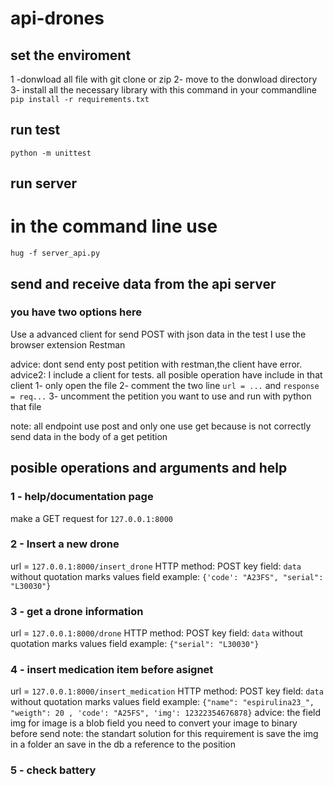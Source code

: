 # api-drones

## set the enviroment
1 -donwload all file with git clone or zip
2- move to the donwload directory
3- install all the necessary library with this command in your commandline
```pip install -r requirements.txt```

## run test
```python -m unittest```

## run server
# in the command line use
```hug -f server_api.py```

## send and receive data from the api server
### you have two options here

Use a advanced client for send POST with json data
in the test I use the browser extension Restman

advice: dont send enty post petition with restman,the client have error.
advice2: I include a client for tests. all posible operation have include in that client
1- only open the file 
2- comment the two line ```url = ...``` and ```response = req...```
3- uncomment the petition you want to use and run with python that file


note: all endpoint use post and only one use get because is not correctly send data in the body of a get petition
## posible operations and arguments and help
### 1 - help/documentation page
make a GET request for ```127.0.0.1:8000```

### 2 - Insert a new drone
url = ```127.0.0.1:8000/insert_drone```
HTTP method: POST
key field: ```data```  without quotation marks
values field example: ```{'code': "A23FS", "serial": "L30030"} ```

### 3 - get a drone information
url = ```127.0.0.1:8000/drone```
HTTP method: POST
key field: ```data```  without quotation marks
values field example: ```{"serial": "L30030"} ```

### 4 - insert medication item before asignet
 url = ```127.0.0.1:8000/insert_medication```
HTTP method: POST
key field: ```data```  without quotation marks
values field example: ```{"name": "espirulina23_", "weigth": 20 , 'code': "A25FS", 'img': 12322354676878}```
advice: the field img for image is a blob field you need to convert your image to binary before send
note: the standart solution for this requirement is save the img in a folder an save in the db a reference to the position

### 5 - check battery

